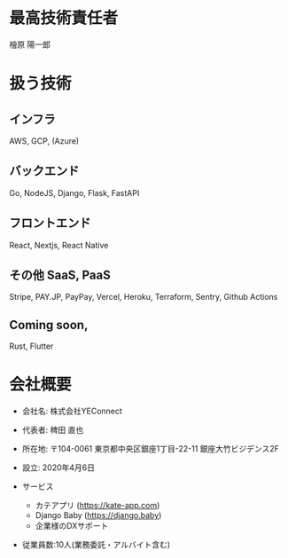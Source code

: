 # 最高技術責任者
檜原 陽一郎

# 扱う技術

## インフラ

AWS, GCP, (Azure)

## バックエンド

Go, NodeJS, Django, Flask, FastAPI

## フロントエンド

React, Nextjs, React Native

## その他 SaaS, PaaS

Stripe, PAY.JP, PayPay, Vercel, Heroku, Terraform, Sentry, Github Actions

## Coming soon,

Rust, Flutter

# 会社概要
- 会社名: 株式会社YEConnect

- 代表者: 稗田 直也

- 所在地: 〒104-0061 東京都中央区銀座1丁目-22-11 銀座大竹ビジデンス2F

- 設立: 2020年4月6日

- サービス
  - カテアプリ (https://kate-app.com)
  - Django Baby (https://django.baby)
  - 企業様のDXサポート

- 従業員数:10人(業務委託・アルバイト含む)
